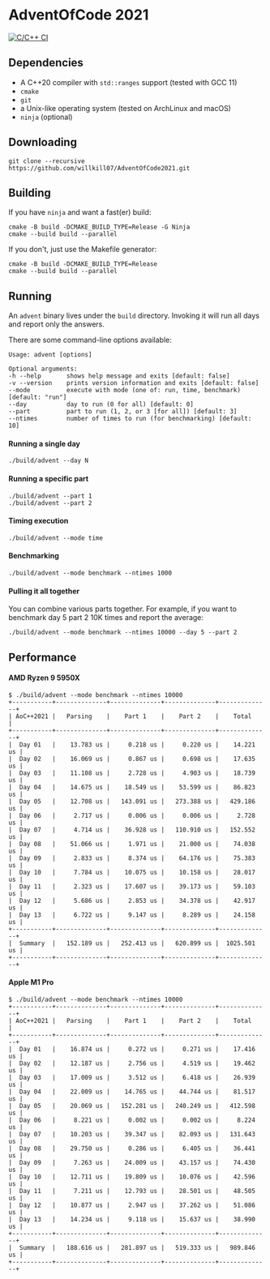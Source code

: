 # AdventOfCode 2021

[![C/C++ CI](https://github.com/willkill07/AdventOfCode2021/actions/workflows/cmake.yml/badge.svg)](https://github.com/willkill07/AdventOfCode2021/actions/workflows/cmake.yml)

## Dependencies

- A C++20 compiler with `std::ranges` support (tested with GCC 11)
- `cmake`
- `git`
- a Unix-like operating system (tested on ArchLinux and macOS)
- `ninja` (optional)

## Downloading

```
git clone --recursive https://github.com/willkill07/AdventOfCode2021.git
```

## Building

If you have `ninja` and want a fast(er) build:

```
cmake -B build -DCMAKE_BUILD_TYPE=Release -G Ninja
cmake --build build --parallel
```

If you don't, just use the Makefile generator:

```
cmake -B build -DCMAKE_BUILD_TYPE=Release
cmake --build build --parallel
```

## Running

An `advent` binary lives under the `build` directory.
Invoking it will run all days and report only the answers.

There are some command-line options available:

```
Usage: advent [options] 

Optional arguments:
-h --help       shows help message and exits [default: false]
-v --version    prints version information and exits [default: false]
--mode          execute with mode (one of: run, time, benchmark) [default: "run"]
--day           day to run (0 for all) [default: 0]
--part          part to run (1, 2, or 3 [for all]) [default: 3]
--ntimes        number of times to run (for benchmarking) [default: 10]
```

#### Running a single day

```
./build/advent --day N
```

#### Running a specific part

```
./build/advent --part 1
./build/advent --part 2
```

#### Timing execution

```
./build/advent --mode time
```

#### Benchmarking

```
./build/advent --mode benchmark --ntimes 1000
```

#### Pulling it all together

You can combine various parts together.
For example, if you want to benchmark day 5 part 2 10K times and report the average:
```
./build/advent --mode benchmark --ntimes 10000 --day 5 --part 2
```

## Performance

#### AMD Ryzen 9 5950X

```
$ ./build/advent --mode benchmark --ntimes 10000
+-----------+--------------+--------------+--------------+--------------+
| AoC++2021 |   Parsing    |    Part 1    |    Part 2    |    Total     |
+-----------+--------------+--------------+--------------+--------------+
|  Day 01   |    13.783 us |     0.218 us |     0.220 us |    14.221 us |
|  Day 02   |    16.069 us |     0.867 us |     0.698 us |    17.635 us |
|  Day 03   |    11.108 us |     2.728 us |     4.903 us |    18.739 us |
|  Day 04   |    14.675 us |    18.549 us |    53.599 us |    86.823 us |
|  Day 05   |    12.708 us |   143.091 us |   273.388 us |   429.186 us |
|  Day 06   |     2.717 us |     0.006 us |     0.006 us |     2.728 us |
|  Day 07   |     4.714 us |    36.928 us |   110.910 us |   152.552 us |
|  Day 08   |    51.066 us |     1.971 us |    21.000 us |    74.038 us |
|  Day 09   |     2.833 us |     8.374 us |    64.176 us |    75.383 us |
|  Day 10   |     7.784 us |    10.075 us |    10.158 us |    28.017 us |
|  Day 11   |     2.323 us |    17.607 us |    39.173 us |    59.103 us |
|  Day 12   |     5.686 us |     2.853 us |    34.378 us |    42.917 us |
|  Day 13   |     6.722 us |     9.147 us |     8.289 us |    24.158 us |
+-----------+--------------+--------------+--------------+--------------+
|  Summary  |   152.189 us |   252.413 us |   620.899 us |  1025.501 us |
+-----------+--------------+--------------+--------------+--------------+
```

#### Apple M1 Pro

```
$ ./build/advent --mode benchmark --ntimes 10000
+-----------+--------------+--------------+--------------+--------------+
| AoC++2021 |   Parsing    |    Part 1    |    Part 2    |    Total     |
+-----------+--------------+--------------+--------------+--------------+
|  Day 01   |    16.874 us |     0.272 us |     0.271 us |    17.416 us |
|  Day 02   |    12.187 us |     2.756 us |     4.519 us |    19.462 us |
|  Day 03   |    17.009 us |     3.512 us |     6.418 us |    26.939 us |
|  Day 04   |    22.009 us |    14.765 us |    44.744 us |    81.517 us |
|  Day 05   |    20.069 us |   152.281 us |   240.249 us |   412.598 us |
|  Day 06   |     8.221 us |     0.002 us |     0.002 us |     8.224 us |
|  Day 07   |    10.203 us |    39.347 us |    82.093 us |   131.643 us |
|  Day 08   |    29.750 us |     0.286 us |     6.405 us |    36.441 us |
|  Day 09   |     7.263 us |    24.009 us |    43.157 us |    74.430 us |
|  Day 10   |    12.711 us |    19.809 us |    10.076 us |    42.596 us |
|  Day 11   |     7.211 us |    12.793 us |    28.501 us |    48.505 us |
|  Day 12   |    10.877 us |     2.947 us |    37.262 us |    51.086 us |
|  Day 13   |    14.234 us |     9.118 us |    15.637 us |    38.990 us |
+-----------+--------------+--------------+--------------+--------------+
|  Summary  |   188.616 us |   281.897 us |   519.333 us |   989.846 us |
+-----------+--------------+--------------+--------------+--------------+
```